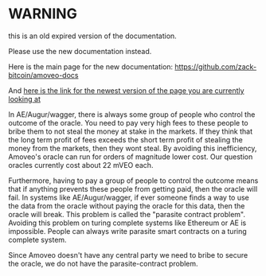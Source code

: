 WARNING
========

this is an old expired version of the documentation.

Please use the new documentation instead. 

Here is the main page for the new documentation: https://github.com/zack-bitcoin/amoveo-docs 

And [here is the link for the newest version of the page you are currently looking at](https://github.com/zack-bitcoin/amoveo-docs/blob/master//progress_reports/August_2018_summary.md)

In AE/Augur/wagger, there is always some group of people who control the outcome of the oracle. You need to pay very high fees to these people to bribe them to not steal the money at stake in the markets. If they think that the long term profit of fees exceeds the short term profit of stealing the money from the markets, then they wont steal.
By avoiding this inefficiency, Amoveo's oracle can run for orders of magnitude lower cost.
Our question oracles currently cost about 22 mVEO each.

Furthermore, having to pay a group of people to control the outcome means that if anything prevents these people from getting paid, then the oracle will fail. In systems like AE/Augur/wagger, if ever someone finds a way to use the data from the oracle without paying the oracle for this data, then the oracle will break.
This problem is called the "parasite contract problem".
Avoiding this problem on turing complete systems like Ethereum or AE is impossible. People can always write parasite smart contracts on a turing complete system.

Since Amoveo doesn't have any central party we need to bribe to secure the oracle, we do not have the parasite-contract problem.